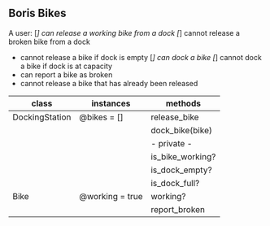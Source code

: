## Boris Bikes

A user:
[*] can release a working bike from a dock
[*] cannot release a broken bike from a dock
* cannot release a bike if dock is empty
[*] can dock a bike
[*] cannot dock a bike if dock is at capacity
* can report a bike as broken
* cannot release a bike that has already been released

| class          | instances       | methods          |
|----------------|-----------------|------------------|
| DockingStation | @bikes = []     | release_bike     |
|                |                 | dock_bike(bike)  |
|                |                 | - private -      |
|                |                 | is_bike_working? |
|                |                 | is_dock_empty?   |
|                |                 | is_dock_full?    |
| Bike           | @working = true | working?         |
|                |                 | report_broken    |
